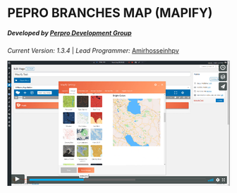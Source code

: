 **PEPRO BRANCHES MAP (MAPIFY)**
===============================

##### **Developed by** [Perpro Development Group](https://pepro.dev/)

*Current Version: 1.3.4* \| *Lead Programmer:* [Amirhosseinhpv](https://hpv.im/)

[![Watch the video](player.png)](https://vimeo.com/444784847)
